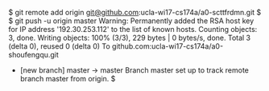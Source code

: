 $ git remote add origin git@github.com:ucla-wi17-cs174a/a0-scttfrdmn.git
$
$ git push -u origin master
Warning: Permanently added the RSA host key for IP address '192.30.253.112' to the list of known hosts.
Counting objects: 3, done.
Writing objects: 100% (3/3), 229 bytes | 0 bytes/s, done.
Total 3 (delta 0), reused 0 (delta 0)
To github.com:ucla-wi17-cs174a/a0-shoufengqu.git
 * [new branch]      master -> master
Branch master set up to track remote branch master from origin.
$
